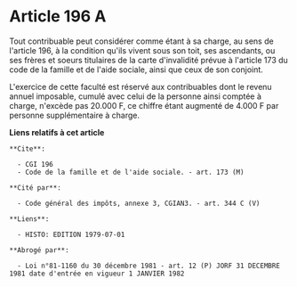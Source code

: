 # Article 196 A

Tout contribuable peut considérer comme étant à sa charge, au sens de l'article 196, à la condition qu'ils vivent sous son
toit, ses ascendants, ou ses frères et soeurs titulaires de la carte d'invalidité prévue à l'article 173 du code de la
famille et de l'aide sociale, ainsi que ceux de son conjoint.

L'exercice de cette faculté est réservé aux contribuables dont le revenu annuel imposable, cumulé avec celui de la personne
ainsi comptée à charge, n'excède pas 20.000 F, ce chiffre étant augmenté de 4.000 F par personne supplémentaire à charge.

**Liens relatifs à cet article**

	**Cite**:

	  - CGI 196
	  - Code de la famille et de l'aide sociale. - art. 173 (M)

	**Cité par**:

	  - Code général des impôts, annexe 3, CGIAN3. - art. 344 C (V)

	**Liens**:

	  - HISTO: EDITION 1979-07-01

	**Abrogé par**:

	  - Loi n°81-1160 du 30 décembre 1981 - art. 12 (P) JORF 31 DECEMBRE 1981 date d'entrée en vigueur 1 JANVIER 1982
